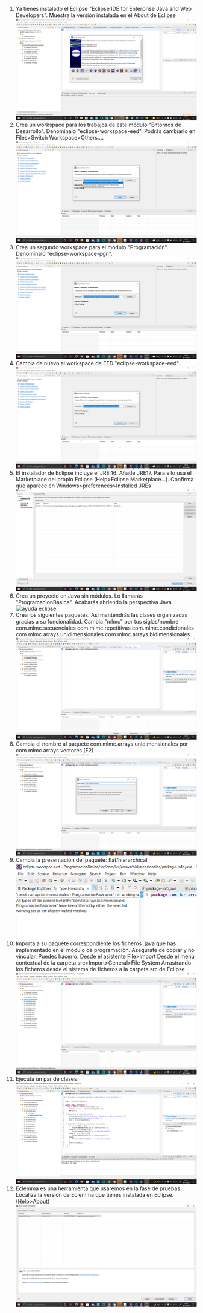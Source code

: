 1. Ya tienes instalado el Eclipse "Eclipse IDE for Enterprise Java and Web Developers". Muestra la versión instalada en el About de Eclipse 
![ayuda eclipse](pantallazos/primera_pantalla.png)
1. Crea un workspace para los trabajos de este módulo "Entornos de Desarrollo". Denomínalo "eclipse-workspace-eed". Podrás cambiarlo en Files>Switch Workspace>Others....
![ayuda eclipse](pantallazos/segunda_captura.png)
1. Crea un segundo workspace para el módulo "Programación". Denomínalo "eclipse-workspace-pgn".
![ayuda eclipse](pantallazos/tercera_captura.png)
1. Cambia de nuevo al  workspace de EED "eclipse-workspace-eed".
![ayuda eclipse](pantallazos/cuarta_captura.png)
1. El instalador de Eclipse incluye el JRE 16. Añade JRE17. Para ello usa el Marketplace del propio Eclipse (Help>Eclipse Marketplace...). Confirma que aparece en Windows>preferences>Installed JREs
![ayuda eclipse](pantallazos/quinta_captura.png)
1. Crea un proyecto en Java sin módulos. Lo llamarás "ProgramacionBasica". Acabarás abriendo la perspectiva Java
![ayuda eclipse](pantallazos/sexta_captura.png)
1. Crea los siguientes paquetes. Así mantendrás las clases organizadas gracias a su funcionalidad. Cambia "mlmc" por tus siglas/nombre
    com.mlmc.secuenciales
    com.mlmc.repetitivas
    com.mlmc.condicionales
    com.mlmc.arrays.unidimensionales
    com.mlmc.arrays.bidimensionales
    ![ayuda eclipse](pantallazos/septima_captura.png)
1. Cambia el nombre al paquete com.mlmc.arrays.unidimensionales por com.mlmc.arrays.vectores (F2)
![ayuda eclipse](pantallazos/octava_captura.png)
1. Cambia la presentación del paquete: flat/hierarchical 
![ayuda eclipse](pantallazos/novena_captura.png)
1. Importa a su paquete correspondiente los ficheros .java que has implementado en el módulo de programación. Asegúrate de copiar y no vincular. Puedes hacerlo:
    Desde el asistente File>Import
    Desde el menú contextual de la carpeta src>Import>General>File System
    Arrastrando los ficheros desde el sistema de ficheros a la carpeta src de Eclipse
    ![ayuda eclipse](pantallazos/decima_captura.png)
1. Ejecuta un par de clases
![ayuda eclipse](pantallazos/penultima_captura.png)
1. Eclemma es una herramienta que usaremos en la fase de pruebas. Localiza la versión de Eclemma que tienes instalada en Eclipse. (Help>About)
![ayuda eclipse](pantallazos/ultima_captura.png)